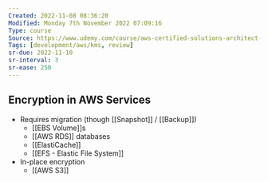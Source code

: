 ```yaml
---
Created: 2022-11-08 08:36:20
Modified: Monday 7th November 2022 07:09:16
Type: course
Source: https://www.udemy.com/course/aws-certified-solutions-architect-associate-saa-c01/?xref=E0Aed11STH4LPUQvCz0GJFABTmM=
Tags: [development/aws/kms, review]
sr-due: 2022-11-10
sr-interval: 3
sr-ease: 250
---
```


## Encryption in AWS Services

- Requires migration (though [[Snapshot]] / [[Backup]])
    - [[EBS Volume]]s
    - [[AWS RDS]] databases
    - [[ElastiCache]]
    - [[EFS - Elastic File System]]
- In-place encryption
    - [[AWS S3]]